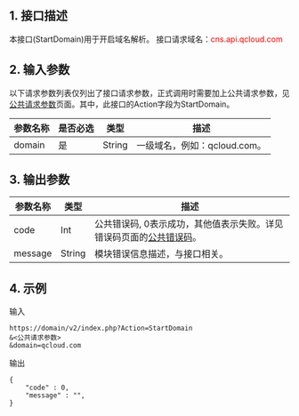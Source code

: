 ## 1. 接口描述
本接口(StartDomain)用于开启域名解析。
接口请求域名：<font style="color:red">cns.api.qcloud.com</font>

## 2. 输入参数
以下请求参数列表仅列出了接口请求参数，正式调用时需要加上公共请求参数，见<a href="/doc/api/372/4153" title="公共请求参数">公共请求参数</a>页面。其中，此接口的Action字段为StartDomain。

| 参数名称 | 是否必选  | 类型 | 描述 |
|---------|---------|---------|---------| 
| domain | 是 | String | 一级域名，例如：qcloud.com。|
 
## 3. 输出参数
| 参数名称 | 类型 | 描述 |
|---------|---------|---------|
| code | Int | 公共错误码, 0表示成功，其他值表示失败。详见错误码页面的<a href="https://www.qcloud.com/doc/api/372/%E9%94%99%E8%AF%AF%E7%A0%81#1.E3.80.81.E5.85.AC.E5.85.B1.E9.94.99.E8.AF.AF.E7.A0.81" title="公共错误码">公共错误码</a>。|
| message | String | 模块错误信息描述，与接口相关。|

## 4. 示例
 
输入
```
https://domain/v2/index.php?Action=StartDomain
&<公共请求参数>
&domain=qcloud.com
```

输出
```
{
    "code" : 0,
    "message" : "",
}
```

